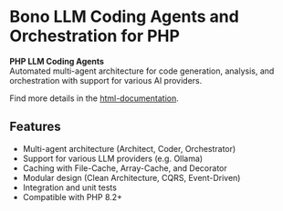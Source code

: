 # Bono LLM Coding Agents and Orchestration for PHP

**PHP LLM Coding Agents**  
Automated multi-agent architecture for code generation, analysis, and orchestration with support for various AI providers.

Find more details in the [html-documentation](docs/html/index.html).

## Features

- Multi-agent architecture (Architect, Coder, Orchestrator)
- Support for various LLM providers (e\.g\. Ollama)
- Caching with File\-Cache, Array\-Cache, and Decorator
- Modular design (Clean Architecture, CQRS, Event\-Driven)
- Integration and unit tests
- Compatible with PHP 8\.2\+